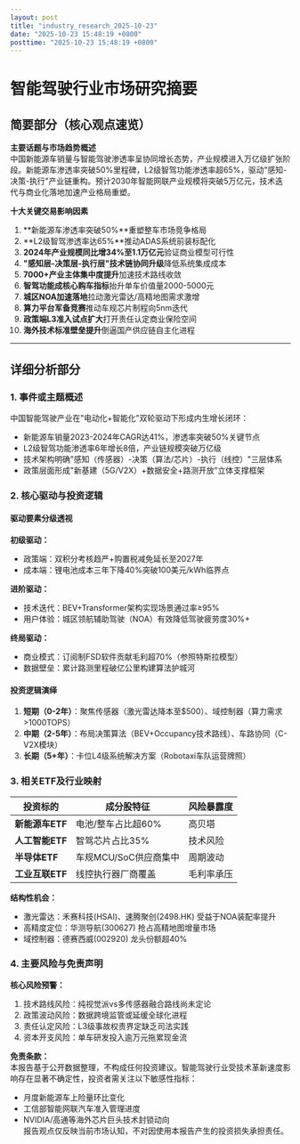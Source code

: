 ```yaml
---
layout: post
title: "industry_research_2025-10-23"
date: "2025-10-23 15:48:19 +0800"
posttime: "2025-10-23 15:48:19 +0800"
---
```


# 智能驾驶行业市场研究摘要

## 简要部分（核心观点速览）
**主要话题与市场趋势概述**  
中国新能源车销量与智能驾驶渗透率呈协同增长态势，产业规模进入万亿级扩张阶段。新能源车渗透率突破50%里程碑，L2级智驾功能渗透率超65%，驱动"感知-决策-执行"产业链重构。预计2030年智能网联产业规模将突破5万亿元，技术迭代与商业化落地加速产业格局重塑。

**十大关键交易影响因素**  
1. **新能源车渗透率突破50%**重塑整车市场竞争格局  
2. **L2级智驾渗透率达65%**推动ADAS系统前装标配化  
3. **2024年产业规模同比增34%至1.1万亿元**验证商业模型可行性  
4. **"感知层-决策层-执行层"技术链协同升级**降低系统集成成本  
5. **7000+产业主体集中度提升**加速技术路线收敛  
6. **智驾功能成核心购车指标**抬升单车价值量2000-5000元  
7. **城区NOA加速落地**拉动激光雷达/高精地图需求激增  
8. **算力平台军备竞赛**推动车规芯片制程向5nm迭代  
9. **政策端L3准入试点扩大**打开责任认定商业保险空间  
10. **海外技术标准壁垒提升**倒逼国产供应链自主化进程  

---

## 详细分析部分

### 1. 事件或主题概述
中国智能驾驶产业在"电动化+智能化"双轮驱动下形成内生增长闭环：  
- 新能源车销量2023-2024年CAGR达41%，渗透率突破50%关键节点  
- L2级智驾功能渗透率6年增长8倍，产业链规模突破万亿级  
- 技术架构明确"感知（传感器）-决策（算法/芯片）-执行（线控）"三层体系  
- 政策层面形成"新基建（5G/V2X）+数据安全+路测开放"立体支撑框架  

### 2. 核心驱动与投资逻辑
#### 驱动要素分级透视
**初级驱动：**  
- 政策端：双积分考核趋严+购置税减免延长至2027年  
- 成本端：锂电池成本三年下降40%突破100美元/kWh临界点  

**进阶驱动：**  
- 技术迭代：BEV+Transformer架构实现场景通过率≥95%  
- 用户体验：城区领航辅助驾驶（NOA）有效降低驾驶疲劳度30%+  

**终局驱动：**  
- 商业模式：订阅制FSD软件贡献毛利超70%（参照特斯拉模型）  
- 数据壁垒：累计路测里程破亿公里构建算法护城河  

#### 投资逻辑演绎
1. **短期（0-2年）**：聚焦传感器（激光雷达降本至$500）、域控制器（算力需求>1000TOPS）  
2. **中期（2-5年）**：布局决策算法（BEV+Occupancy技术路线）、车路协同（C-V2X模块）  
3. **长期（5+年）**：卡位L4级系统解决方案（Robotaxi车队运营牌照）  

### 3. 相关ETF及行业映射
| 投资标的          | 成分股特征                 | 风险暴露度 |
|-------------------|--------------------------|------------|
| **新能源车ETF**   | 电池/整车占比超60%        | 高贝塔     |
| **人工智能ETF**   | 智驾芯片占比35%           | 技术风险   |
| **半导体ETF**     | 车规MCU/SoC供应商集中     | 周期波动   |
| **工业互联ETF**   | 线控执行器厂商覆盖        | 毛利率承压 |

**结构性机会：**  
- 激光雷达：禾赛科技(HSAI)、速腾聚创(2498.HK) 受益于NOA装配率提升  
- 高精度定位：华测导航(300627) 抢占高精地图增量市场  
- 域控制器：德赛西威(002920) 龙头份额超40%  

### 4. 主要风险与免责声明
**核心风险预警：**  
1. 技术路线风险：纯视觉派vs多传感器融合路线尚未定论  
2. 政策波动风险：数据跨境监管或延缓全球化进程  
3. 责任认定风险：L3级事故权责界定缺乏司法实践  
4. 资本开支风险：单车研发投入逾万元拖累现金流  

**免责条款：**  
本报告基于公开数据整理，不构成任何投资建议。智能驾驶行业受技术革新速度影响存在显著不确定性，投资者需关注以下敏感性指标：  
- 月度新能源车上险量环比变化  
- 工信部智能网联汽车准入管理进度  
-  NVIDIA/高通等海外芯片巨头技术封锁动向  
报告观点仅反映当前市场认知，不对因使用本报告产生的投资损失承担责任。